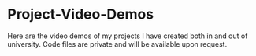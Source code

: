 # Project-Video-Demos
Here are the video demos of my projects I have created both in and out of university. 
Code files are private and will be available upon request.
